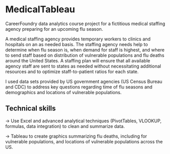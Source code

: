 # MedicalTableau
CareerFoundry data analytics course project for a fictitious medical staffing agency preparing for an upcoming flu season.

A medical staffing agency provides temporary workers to clinics and hospitals on an as needed basis. The staffing agency needs help to determine when flu season is, when demand for staff is highest, and where to send staff based on distribution of vulnerable populations and flu deaths around the United States. A staffing plan will ensure that all available agency staff are sent to states as needed without necessitating additional resources and to optimize staff-to-patient ratios for each state.

I used data sets provided by US government agencies (US Census Bureau and CDC) to address key questions regarding time of flu seasons and demographics and locations of vulnerable populations.

## Technical skills
-> Use Excel and advanced analytical techniques (PivotTables, VLOOKUP, formulas, data integration) to clean and summarize data.

-> Tableau to create graphics summarizing flu deaths, including for vulnerable populations, and locations of vulnerable populations across the US.

